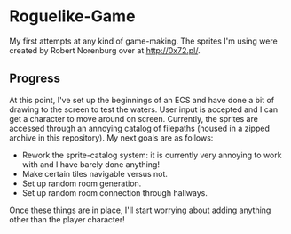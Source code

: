 # Roguelike-Game
My first attempts at any kind of game-making. The sprites I'm using were created by Robert Norenburg over at http://0x72.pl/.

## Progress
At this point, I've set up the beginnings of an ECS and have done a bit of drawing to the screen to test the waters. User input is accepted and I can get a character to move around on screen. Currently, the sprites are accessed through an annoying catalog of filepaths (housed in a zipped archive in this repository). My next goals are as follows:

* Rework the sprite-catalog system: it is currently very annoying to work with and I have barely done anything!
* Make certain tiles navigable versus not.
* Set up random room generation.
* Set up random room connection through hallways.

Once these things are in place, I'll start worrying about adding anything other than the player character!
